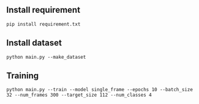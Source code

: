 ## Install requirement

```
pip install requirement.txt
```

## Install dataset

```
python main.py --make_dataset
```

## Training

```
python main.py --train --model single_frame --epochs 10 --batch_size 32 --num_frames 300 --target_size 112 --num_classes 4
```
